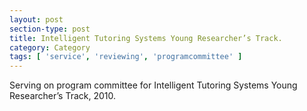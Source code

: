 ```yaml
---
layout: post
section-type: post
title: Intelligent Tutoring Systems Young Researcher’s Track.
category: Category
tags: [ 'service', 'reviewing', 'programcommittee' ]
---
```

Serving on program committee for Intelligent Tutoring Systems Young Researcher’s Track, 2010.

